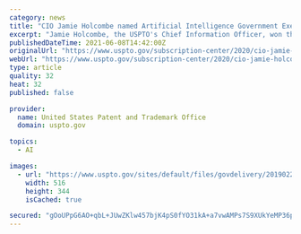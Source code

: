```yaml
---
category: news
title: "CIO Jamie Holcombe named Artificial Intelligence Government Executive of the Year"
excerpt: "Jamie Holcombe, the USPTO's Chief Information Officer, won this year’s WashingtonExec Pinnacle Award for Artificial Intelligence Government Executive of the Year. This award program highlights successful executives and businesses saving money and fostering innovation for federal clients across the region."
publishedDateTime: 2021-06-08T14:42:00Z
originalUrl: "https://www.uspto.gov/subscription-center/2020/cio-jamie-holcombe-named-artificial-intelligence-government-executive-year"
webUrl: "https://www.uspto.gov/subscription-center/2020/cio-jamie-holcombe-named-artificial-intelligence-government-executive-year"
type: article
quality: 32
heat: 32
published: false

provider:
  name: United States Patent and Trademark Office
  domain: uspto.gov

topics:
  - AI

images:
  - url: "https://www.uspto.gov/sites/default/files/govdelivery/20190227-holcombe-002_crop.jpg"
    width: 516
    height: 344
    isCached: true

secured: "gOoUPpG6AO+qbL+JUwZKlw457bjK4pS0fYO31kA+a7vwAMPs7S9XUkYeMP36pw9ljPQwQ26DyB19Wj7lJN0O2Vo3cUXOJHlOVVSDGjNy4cjJmNeo2CJk4+i5WsFyQc7XFDNwAzdONMbyhSplwr4N0hCBavEl0016LShNVvVErNUjv4kKH7zvrm1Vuq43zPsubrb9KzJKOa/02uCXEn+jgCKIvtkMr5DwvbfoNycd9NWk5Ik2sjEa5sApDJ5yfr6p+WROWAi1owXrJrVqBEHDgKPYoahZVYYb0t+rrsKsWLvyEiMPGE/CMSB5MtFI2C4ZCnm4C/EWocKxZjr1q/NbVdM5lL6BYeYSmKo5dmSOAeg=;8stI5RzToxzNzcMZh4TWPw=="
---
```


